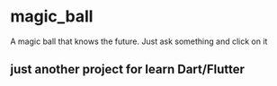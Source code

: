 # magic_ball

A magic ball that knows the future. Just ask something and click on it

## just another project for learn Dart/Flutter


